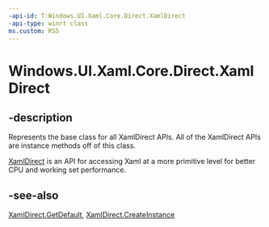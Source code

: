 ```yaml
---
-api-id: T:Windows.UI.Xaml.Core.Direct.XamlDirect
-api-type: winrt class
ms.custom: RS5
---
```


<!-- Class syntax.
public class XamlDirect 
-->

# Windows.UI.Xaml.Core.Direct.XamlDirect

## -description
Represents the base class for all XamlDirect APIs. All of the XamlDirect APIs are instance methods off of this class.

[XamlDirect](windows_ui_xaml_core_direct.md) is an API for accessing Xaml at a more primitive level for better CPU and working set performance.

## -see-also

[XamlDirect.GetDefault](xamldirect_getdefault_846721868.md), [XamlDirect.CreateInstance](xamldirect_createinstance_2026807211.md)
